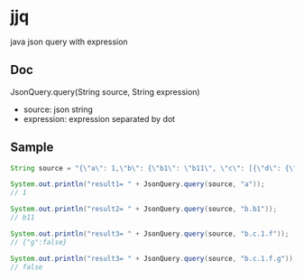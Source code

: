 # jjq
java json query with expression


## Doc
 
 JsonQuery.query(String source, String expression)

- source: json string
- expression: expression separated by dot

## Sample
```java
String source = "{\"a\": 1,\"b\": {\"b1\": \"b11\", \"c\": [{\"d\": {\"e\": true}}, {\"f\": {\"g\": false}}]}}";

System.out.println("result1= " + JsonQuery.query(source, "a")); 
// 1

System.out.println("result2= " + JsonQuery.query(source, "b.b1")); 
// b11

System.out.println("result3= " + JsonQuery.query(source, "b.c.1.f")); 
// {"g":false}

System.out.println("result3= " + JsonQuery.query(source, "b.c.1.f.g")); 
// false
```
